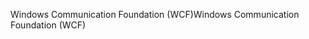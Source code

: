<span data-ttu-id="e4177-101">Windows Communication Foundation (WCF)</span><span class="sxs-lookup"><span data-stu-id="e4177-101">Windows Communication Foundation (WCF)</span></span>